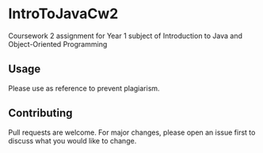 # IntroToJavaCw2
Coursework 2 assignment for Year 1 subject of Introduction to Java and Object-Oriented Programming

## Usage
Please use as reference to prevent plagiarism.

## Contributing
Pull requests are welcome. For major changes, please open an issue first to discuss what you would like to change.


